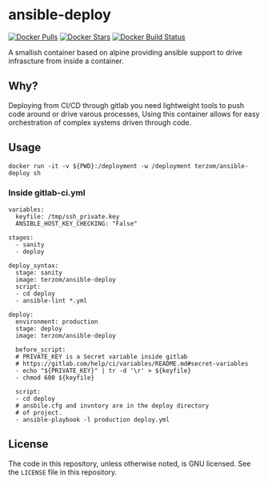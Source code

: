 # ansible-deploy

[![Docker Pulls](https://img.shields.io/docker/pulls/terzom/ansible-deploy.svg?style=flat-square)]()
[![Docker Stars](https://img.shields.io/docker/stars/terzom/ansible-deploy.svg?style=flat-square)]()
[![Docker Build Status](https://img.shields.io/docker/build/terzom/ansible-deploy.svg?style=flat-square)]()

A smallish container based on alpine providing ansible support to drive infrascture from inside a container.

## Why?
Deploying from CI/CD through gitlab you need lightweight tools to push code around or drive varous processes, Using this
container allows for easy orchestration of complex systems driven through code.

## Usage
```
docker run -it -v ${PWD}:/deployment -w /deployment terzom/ansible-deploy sh
```
### Inside gitlab-ci.yml

```
variables:
  keyfile: /tmp/ssh_private.key
  ANSIBLE_HOST_KEY_CHECKING: "False"

stages:
  - sanity
  - deploy

deploy_syntax:
  stage: sanity
  image: terzom/ansible-deploy
  script:
  - cd deploy
  - ansible-lint *.yml

deploy:
  environment: production
  stage: deploy
  image: terzom/ansible-deploy

  before_script:
  # PRIVATE_KEY is a Secret variable inside gitlab
  # https://gitlab.com/help/ci/variables/README.md#secret-variables
  - echo "${PRIVATE_KEY}" | tr -d '\r' > ${keyfile}
  - chmod 600 ${keyfile}

  script:
  - cd deploy
  # ansbile.cfg and invntory are in the deploy directory
  # of project.
  - ansible-playbook -l production deploy.yml 
```

## License

The code in this repository, unless otherwise noted, is GNU licensed. See the `LICENSE` file in this repository.

[ansible]: http://www.ansible.com/
[issues]: https://github.com/mterzo/ansible-deploy/issues

